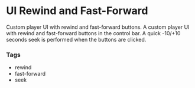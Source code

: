 # UI Rewind and Fast-Forward

Custom player UI with rewind and fast-forward buttons.
A custom player UI with rewind and fast-forward buttons in the control bar. A quick -10/+10 seconds seek is performed when the buttons are clicked.

### Tags

  - rewind
  - fast-forward
  - seek
